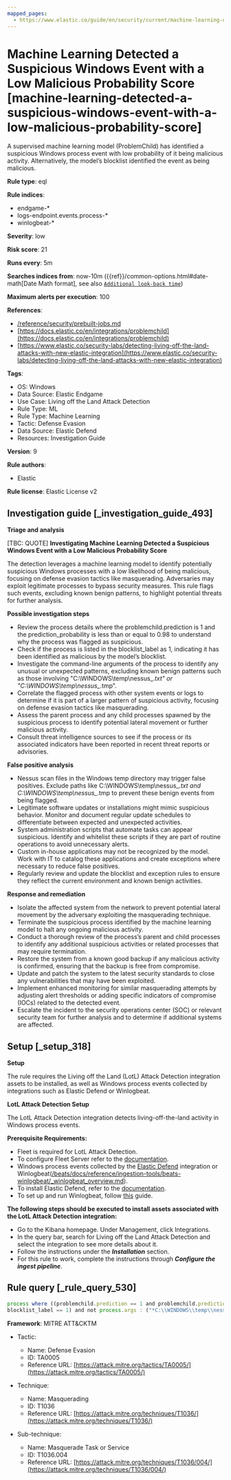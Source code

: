 ```yaml
---
mapped_pages:
  - https://www.elastic.co/guide/en/security/current/machine-learning-detected-a-suspicious-windows-event-with-a-low-malicious-probability-score.html
---
```


# Machine Learning Detected a Suspicious Windows Event with a Low Malicious Probability Score [machine-learning-detected-a-suspicious-windows-event-with-a-low-malicious-probability-score]

A supervised machine learning model (ProblemChild) has identified a suspicious Windows process event with low probability of it being malicious activity. Alternatively, the model’s blocklist identified the event as being malicious.

**Rule type**: eql

**Rule indices**:

* endgame-*
* logs-endpoint.events.process-*
* winlogbeat-*

**Severity**: low

**Risk score**: 21

**Runs every**: 5m

**Searches indices from**: now-10m ({{ref}}/common-options.html#date-math[Date Math format], see also [`Additional look-back time`](docs-content://solutions/security/detect-and-alert/create-detection-rule.md#rule-schedule))

**Maximum alerts per execution**: 100

**References**:

* [/reference/security/prebuilt-jobs.md](/reference/prebuilt-jobs.md)
* [https://docs.elastic.co/en/integrations/problemchild](https://docs.elastic.co/en/integrations/problemchild)
* [https://www.elastic.co/security-labs/detecting-living-off-the-land-attacks-with-new-elastic-integration](https://www.elastic.co/security-labs/detecting-living-off-the-land-attacks-with-new-elastic-integration)

**Tags**:

* OS: Windows
* Data Source: Elastic Endgame
* Use Case: Living off the Land Attack Detection
* Rule Type: ML
* Rule Type: Machine Learning
* Tactic: Defense Evasion
* Data Source: Elastic Defend
* Resources: Investigation Guide

**Version**: 9

**Rule authors**:

* Elastic

**Rule license**: Elastic License v2

## Investigation guide [_investigation_guide_493]

**Triage and analysis**

[TBC: QUOTE]
**Investigating Machine Learning Detected a Suspicious Windows Event with a Low Malicious Probability Score**

The detection leverages a machine learning model to identify potentially suspicious Windows processes with a low likelihood of being malicious, focusing on defense evasion tactics like masquerading. Adversaries may exploit legitimate processes to bypass security measures. This rule flags such events, excluding known benign patterns, to highlight potential threats for further analysis.

**Possible investigation steps**

* Review the process details where the problemchild.prediction is 1 and the prediction_probability is less than or equal to 0.98 to understand why the process was flagged as suspicious.
* Check if the process is listed in the blocklist_label as 1, indicating it has been identified as malicious by the model’s blocklist.
* Investigate the command-line arguments of the process to identify any unusual or unexpected patterns, excluding known benign patterns such as those involving "C:\WINDOWS\temp\nessus_*.txt" or "C:\WINDOWS\temp\nessus_*.tmp".
* Correlate the flagged process with other system events or logs to determine if it is part of a larger pattern of suspicious activity, focusing on defense evasion tactics like masquerading.
* Assess the parent process and any child processes spawned by the suspicious process to identify potential lateral movement or further malicious activity.
* Consult threat intelligence sources to see if the process or its associated indicators have been reported in recent threat reports or advisories.

**False positive analysis**

* Nessus scan files in the Windows temp directory may trigger false positives. Exclude paths like C:\WINDOWS\temp\nessus_*.txt and C:\WINDOWS\temp\nessus_*.tmp to prevent these benign events from being flagged.
* Legitimate software updates or installations might mimic suspicious behavior. Monitor and document regular update schedules to differentiate between expected and unexpected activities.
* System administration scripts that automate tasks can appear suspicious. Identify and whitelist these scripts if they are part of routine operations to avoid unnecessary alerts.
* Custom in-house applications may not be recognized by the model. Work with IT to catalog these applications and create exceptions where necessary to reduce false positives.
* Regularly review and update the blocklist and exception rules to ensure they reflect the current environment and known benign activities.

**Response and remediation**

* Isolate the affected system from the network to prevent potential lateral movement by the adversary exploiting the masquerading technique.
* Terminate the suspicious process identified by the machine learning model to halt any ongoing malicious activity.
* Conduct a thorough review of the process’s parent and child processes to identify any additional suspicious activities or related processes that may require termination.
* Restore the system from a known good backup if any malicious activity is confirmed, ensuring that the backup is free from compromise.
* Update and patch the system to the latest security standards to close any vulnerabilities that may have been exploited.
* Implement enhanced monitoring for similar masquerading attempts by adjusting alert thresholds or adding specific indicators of compromise (IOCs) related to the detected event.
* Escalate the incident to the security operations center (SOC) or relevant security team for further analysis and to determine if additional systems are affected.


## Setup [_setup_318]

**Setup**

The rule requires the Living off the Land (LotL) Attack Detection integration assets to be installed, as well as Windows process events collected by integrations such as Elastic Defend or Winlogbeat.

**LotL Attack Detection Setup**

The LotL Attack Detection integration detects living-off-the-land activity in Windows process events.

**Prerequisite Requirements:**

* Fleet is required for LotL Attack Detection.
* To configure Fleet Server refer to the [documentation](docs-content://reference/ingestion-tools/fleet/fleet-server.md).
* Windows process events collected by the [Elastic Defend](https://docs.elastic.co/en/integrations/endpoint) integration or Winlogbeat([/beats/docs/reference/ingestion-tools/beats-winlogbeat/_winlogbeat_overview.md](beats://docs/reference/winlogbeat/_winlogbeat_overview.md)).
* To install Elastic Defend, refer to the [documentation](docs-content://solutions/security/configure-elastic-defend/install-elastic-defend.md).
* To set up and run Winlogbeat, follow [this](beats://docs/reference/winlogbeat/winlogbeat-installation-configuration.md) guide.

**The following steps should be executed to install assets associated with the LotL Attack Detection integration:**

* Go to the Kibana homepage. Under Management, click Integrations.
* In the query bar, search for Living off the Land Attack Detection and select the integration to see more details about it.
* Follow the instructions under the ***Installation*** section.
* For this rule to work, complete the instructions through ***Configure the ingest pipeline***.


## Rule query [_rule_query_530]

```js
process where ((problemchild.prediction == 1 and problemchild.prediction_probability <= 0.98) or
blocklist_label == 1) and not process.args : ("*C:\\WINDOWS\\temp\\nessus_*.txt*", "*C:\\WINDOWS\\temp\\nessus_*.tmp*")
```

**Framework**: MITRE ATT&CKTM

* Tactic:

    * Name: Defense Evasion
    * ID: TA0005
    * Reference URL: [https://attack.mitre.org/tactics/TA0005/](https://attack.mitre.org/tactics/TA0005/)

* Technique:

    * Name: Masquerading
    * ID: T1036
    * Reference URL: [https://attack.mitre.org/techniques/T1036/](https://attack.mitre.org/techniques/T1036/)

* Sub-technique:

    * Name: Masquerade Task or Service
    * ID: T1036.004
    * Reference URL: [https://attack.mitre.org/techniques/T1036/004/](https://attack.mitre.org/techniques/T1036/004/)



